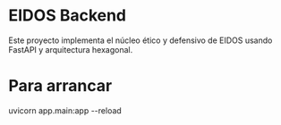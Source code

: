 # EIDOS Backend

Este proyecto implementa el núcleo ético y defensivo de EIDOS usando FastAPI y arquitectura hexagonal.

# Para arrancar 

   uvicorn app.main:app --reload
